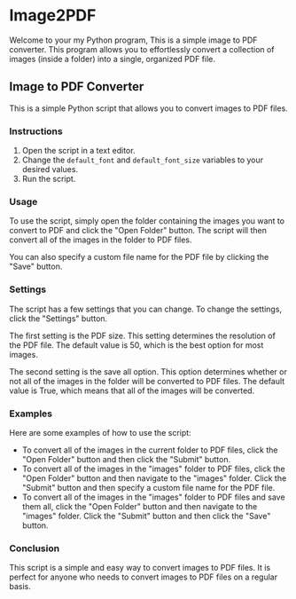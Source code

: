 # Image2PDF
Welcome to your my Python program, This is a simple image to PDF converter. This program allows you to effortlessly convert a collection of images (inside a folder) into a single, organized PDF file. 

## Image to PDF Converter

This is a simple Python script that allows you to convert images to PDF files.

### Instructions

1. Open the script in a text editor.
2. Change the `default_font` and `default_font_size` variables to your desired values.
3. Run the script.

### Usage

To use the script, simply open the folder containing the images you want to convert to PDF and click the "Open Folder" button. The script will then convert all of the images in the folder to PDF files.

You can also specify a custom file name for the PDF file by clicking the "Save" button.

### Settings

The script has a few settings that you can change. To change the settings, click the "Settings" button.

The first setting is the PDF size. This setting determines the resolution of the PDF file. The default value is 50, which is the best option for most images.

The second setting is the save all option. This option determines whether or not all of the images in the folder will be converted to PDF files. The default value is True, which means that all of the images will be converted.

### Examples

Here are some examples of how to use the script:

* To convert all of the images in the current folder to PDF files, click the "Open Folder" button and then click the "Submit" button.
* To convert all of the images in the "images" folder to PDF files, click the "Open Folder" button and then navigate to the "images" folder. Click the "Submit" button and then specify a custom file name for the PDF file.
* To convert all of the images in the "images" folder to PDF files and save them all, click the "Open Folder" button and then navigate to the "images" folder. Click the "Submit" button and then click the "Save" button.

### Conclusion

This script is a simple and easy way to convert images to PDF files. It is perfect for anyone who needs to convert images to PDF files on a regular basis.
